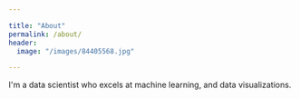 ```yaml
---

title: "About"
permalink: /about/
header:
  image: "/images/84405568.jpg"

---
```


I'm a data scientist who excels at machine learning, and data visualizations.
